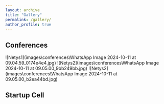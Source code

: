 ```yaml
---
layout: archive
title: "Gallery"
permalink: /gallery/
author_profile: true
---
```


## Conferences
<!-- You can add images or links to images here. -->
![Netys1](images\conferences\WhatsApp Image 2024-10-11 at 09.04.59_0174e4e4.jpg)
![Netys2](images\conferences\WhatsApp Image 2024-10-11 at 09.05.00_9bb249bb.jpg)
![Netys2](images\conferences\WhatsApp Image 2024-10-11 at 09.05.00_b2ea44bd.jpg)



## Startup Cell
<!-- You can add images or links to images here. -->
